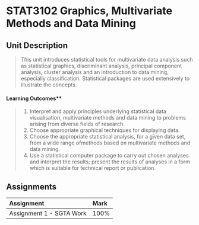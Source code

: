 # STAT3102 Graphics, Multivariate Methods and Data Mining

## Unit Description
> This unit introduces statistical tools for multivariate data analysis such as statistical graphics,
> discriminant analysis, principal component analysis, cluster analysis and an introduction to
> data mining, especially classification. Statistical packages are used extensively to illustrate the
> concepts.

#### Learning Outcomes**
> 1. Interpret and apply principles underlying statistical data visualisation, multivariate methods and data mining to problems arising from diverse fields of research.
> 2. Choose appropriate graphical techniques for displaying data.
> 3. Choose the appropriate statistical analysis, for a given data set, from a wide range ofmethods based on multivariate methods and data mining.
> 4. Use a statistical computer package to carry out chosen analyses and interpret the results; present the results of analyses in a form which is suitable for technical report or publication.

## Assignments 
|Assignment|Mark|
|:----|:----|
|Assignment 1 - SGTA Work|100%|
